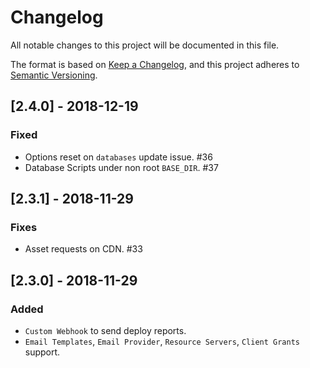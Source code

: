 # Changelog
All notable changes to this project will be documented in this file.

The format is based on [Keep a Changelog](https://keepachangelog.com/en/1.0.0/),
and this project adheres to [Semantic Versioning](https://semver.org/spec/v2.0.0.html).

## [2.4.0] - 2018-12-19

### Fixed
- Options reset on `databases` update issue. #36
- Database Scripts under non root `BASE_DIR`. #37

## [2.3.1] - 2018-11-29

### Fixes
- Asset requests on CDN. #33

## [2.3.0] - 2018-11-29

### Added
- `Custom Webhook` to send deploy reports.
- `Email Templates`, `Email Provider`, `Resource Servers`, `Client Grants` support.

